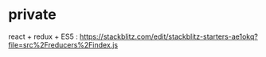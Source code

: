 # private

react + redux + ES5 : https://stackblitz.com/edit/stackblitz-starters-ae1okq?file=src%2Freducers%2Findex.js 
